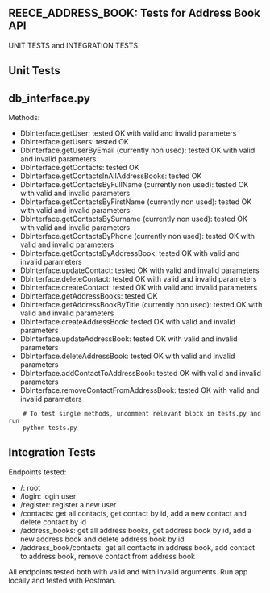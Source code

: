 ## REECE_ADDRESS_BOOK: Tests for Address Book API

UNIT TESTS and INTEGRATION TESTS.

Unit Tests
------------

db_interface.py
---------------

Methods:
- DbInterface.getUser: tested OK with valid and invalid parameters
- DbInterface.getUsers: tested OK
- DbInterface.getUserByEmail (currently non used): tested OK with valid and invalid parameters
- DbInterface.getContacts: tested OK
- DbInterface.getContactsInAllAddressBooks: tested OK
- DbInterface.getContactsByFullName (currently non used): tested OK with valid and invalid parameters
- DbInterface.getContactsByFirstName (currently non used): tested OK with valid and invalid parameters
- DbInterface.getContactsBySurname (currently non used): tested OK with valid and invalid parameters
- DbInterface.getContactsByPhone (currently non used): tested OK with valid and invalid parameters
- DbInterface.getContactsByAddressBook: tested OK with valid and invalid parameters
- DbInterface.updateContact: tested OK with valid and invalid parameters
- DbInterface.deleteContact: tested OK with valid and invalid parameters
- DbInterface.createContact: tested OK with valid and invalid parameters
- DbInterface.getAddressBooks: tested OK
- DbInterface.getAddressBookByTitle (currently non used): tested OK with valid and invalid parameters
- DbInterface.createAddressBook: tested OK with valid and invalid parameters
- DbInterface.updateAddressBook: tested OK with valid and invalid parameters
- DbInterface.deleteAddressBook: tested OK with valid and invalid parameters
- DbInterface.addContactToAddressBook: tested OK with valid and invalid parameters
- DbInterface.removeContactFromAddressBook: tested OK with valid and invalid parameters

```plain
    # To test single methods, uncomment relevant block in tests.py and run
    python tests.py
```

Integration Tests
-----------------

Endpoints tested:
- /: root
- /login: login user
- /register: register a new user
- /contacts: get all contacts, get contact by id, add a new contact and delete contact by id
- /address_books: get all address books, get address book by id, add a new address book and delete address book by id
- /address_book/contacts: get all contacts in address book, add contact to address book, remove contact from address book

All endpoints tested both with valid and with invalid arguments.
Run app locally and tested with Postman.
